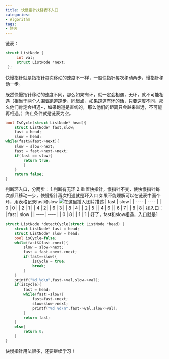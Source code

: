 ```yaml
---
title: 快慢指针找链表环入口
categories: 
- Algorithm
tags: 
- 博客
---
```

链表：

```cpp
struct ListNode {
     int val;
     struct ListNode *next;
 };
```

快慢指针就是指指针每次移动的速度不一样，一般快指针每次移动两步，慢指针移动一步。

既然快慢指针移动的速度不同，那么如果有环，就一定会相遇，无环，就不可能相遇（相当于两个人围着跑道跑步，同起点，如果跑道有环的话，只要速度不同，那么他们肯定会相遇~，如果跑道是直线的，那么他们的距离只会越来越远，不可能再相遇。）终止条件就是链表为空。

```cpp
bool IsCycle(struct ListNode* head){
	struct ListNode* fast,slow;
	fast = head;
	slow = head;
while(fast&&fast->next){
	slow = slow->next;
	fast = fast->next->next;
	if(fast == slow){
		return true;
		}
	}
	return false;
}
```

判断环入口，分两步：
1.判断有无环
2.重置快指针，慢指针不变，使快慢指针每次都只移动一步，快慢指针再次相遇就是环入口
如果不能理解可以在链表中画个环，用表格记录fast和slow
![在这里插入图片描述](https://img-blog.csdnimg.cn/20190829103542248.jpg?x-oss-process=image/watermark,type_ZmFuZ3poZW5naGVpdGk,shadow_10,text_aHR0cHM6Ly9ibG9nLmNzZG4ubmV0L3FxXzQzODI2MjEy,size_16,color_FFFFFF,t_70)
| fast | slow |
| ---- | ---- |
| 0    | 0    |
| 2    | 1    |
| 4    | 2    |
| 6    | 3    |
| 8    | 4    |
| 2    | 5    |
| 4    | 6    |
| 6    | 7    |
| 8    | 8    |
找入口：
| fast | slow |
| ---- | ---- |
| 0    | 8    |
| 1    | 1    |
好了，fast和slow相遇，入口就是1

```cpp
struct ListNode *detectCycle(struct ListNode *head) {
    struct ListNode* fast = head;
    struct ListNode* slow = head;
    bool isCycle=false;
    while(fast&&fast->next){
        slow = slow->next;
        fast = fast->next->next;
        if(fast==slow){
            isCycle = true;
            break;
        }
    }
    printf("%d %d\n",fast->val,slow->val);
    if(isCycle){
        fast = head;
        while(fast!=slow){
            fast=fast->next;
            slow=slow->next;
            printf("%d %d\n",fast->val,slow->val);
        }
        return fast;
    }
    else{
        return 0;
    }
}
```
快慢指针用法很多，还要继续学习！